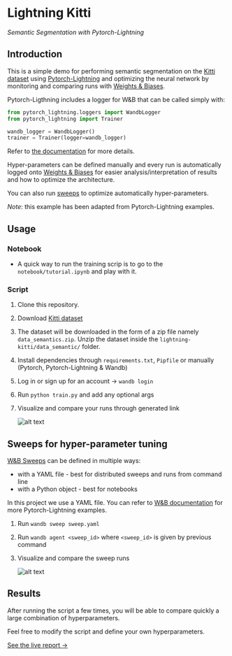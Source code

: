 # Lightning Kitti

*Semantic Segmentation with Pytorch-Lightning*

## Introduction

This is a simple demo for performing semantic segmentation on the [Kitti dataset](http://www.cvlibs.net/datasets/kitti/eval_semseg.php) using [Pytorch-Lightning](https://pytorch-lightning.readthedocs.io/) and optimizing the neural network by monitoring and comparing runs with [Weights & Biases](https://docs.wandb.com/).

Pytorch-Ligthning includes a logger for W&B that can be called simply with:

```python
from pytorch_lightning.loggers import WandbLogger
from pytorch_lightning import Trainer

wandb_logger = WandbLogger()
trainer = Trainer(logger=wandb_logger)
```

Refer to [the documentation](https://docs.wandb.com/library/frameworks/pytorch/lightning) for more details.

Hyper-parameters can be defined manually and every run is automatically logged onto [Weights & Biases](https://www.wandb.com/) for easier analysis/interpretation of results and how to optimize the architecture.

You can also run [sweeps](https://docs.wandb.com/sweeps/) to optimize automatically hyper-parameters.

*Note*: this example has been adapted from Pytorch-Lightning examples.

## Usage

### Notebook

- A quick way to run the training scrip is to go to the `notebook/tutorial.ipynb` and play with it.

### Script

1. Clone this repository.
2. Download [Kitti dataset](http://www.cvlibs.net/datasets/kitti/eval_semseg.php)
3. The dataset will be downloaded in the form of a zip file namely `data_semantics.zip`. Unzip the dataset inside the `lightning-kitti/data_semantic/` folder.
4. Install dependencies through `requirements.txt`, `Pipfile` or manually (Pytorch, Pytorch-Lightning & Wandb)
5. Log in or sign up for an account -> `wandb login`
6. Run `python train.py` and add any optional args
7. Visualize and compare your runs through generated link

   ![alt text](imgs/results.png)

## Sweeps for hyper-parameter tuning

[W&B Sweeps](https://docs.wandb.com/sweeps/) can be defined in multiple ways:

* with a YAML file - best for distributed sweeps and runs from command line
* with a Python object - best for notebooks

In this project we use a YAML file. You can refer to [W&B documentation](https://docs.wandb.com/library/integrations/lightning) for more Pytorch-Lightning examples.

1. Run `wandb sweep sweep.yaml`
2. Run `wandb agent <sweep_id>` where `<sweep_id>` is given by previous command
3. Visualize and compare the sweep runs

   ![alt text](imgs/sweep.png)

## Results

After running the script a few times, you will be able to compare quickly a large combination of hyperparameters.

Feel free to modify the script and define your own hyperparameters.

[See the live report → ](https://app.wandb.ai/borisd13/lightning-kitti/reports/Lightning-Kitti--Vmlldzo3MTcyMw)
